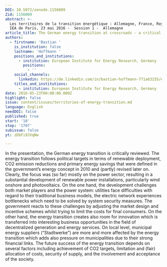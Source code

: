 ```yaml
---
DOI: 10.5072/zenodo.1156009
Zid: 1156009
abstract: >-
  Les territoires de la transition énergétique : Allemagne, France, Royaume-Uni.
  IEA de Paris, 23 mai 2016 -  Session 1 -  Allemagne
article_title: The German energy transition at crossroads - a critical review of where we are
authors:
  - firstname: 'Bastian '
    is_institution: false
    lastname: 'Hoffmann '
    positions_and_institutions:
      - institution: European Institute for Energy Research, Germany
        positions:
          - ''
    social_channels:
      linkedin: https://de.linkedin.com/in/bastian-hoffmann-771a63155/en
    titles_and_institutions:
      - institution: European Institute for Energy Research, Germany
date: 2016-05-23T00:00:00.000Z
highlight: false
issue: content/issues/territories-of-energy-transition.md
language: English
needDOI: false
published: true
start: '10'
stop: '1707'
subissue: false
yt: zDbFi9JVqNw

---
```


In the presentation, the German energy transition is critically reviewed. The energy transition follows political targets in terms of renewable deployment, CO2 emission reductions and primary energy savings that were defined in the government’s energy concept in 2010 and (partly) revised later on. Clearly, the focus was (so far) mostly on the power sector, resulting in a substantial development of renewable power installations, particularly wind onshore and photovoltaics. On the one hand, the development challenges both market players and the power system: utilities face difficulties with regard to their traditional business models, the electric network experiences bottlenecks which need to be solved by system security measures. The government reacts to these challenges by adjusting the market design and incentive schemes whilst trying to limit the costs for final consumers. On the other hand, the energy transition creates also room for innovation which is transferred into interesting business opportunities in the field of decentralized generation and energy services. On local level, municipal energy suppliers (“Stadtwerke”) are more and more affected by the energy transition which adds also pressure on municipalities due to their strong financial links. The future success of the energy transition depends on several factors including achievement of CO2 targets, limitation and (fair) allocation of costs, security of supply, and the involvement and acceptance of the society.

<Youtube yt="zDbFi9JVqNw" caption="The German energy transition at crossroads - a critical review of where we are" start="10" stop="1707"></Youtube>